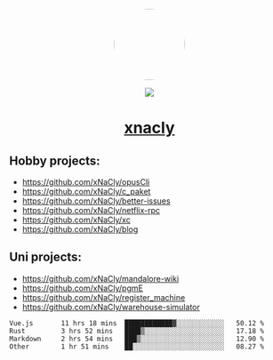 <p align="center">
  <img style="border-radius: 100px" width="128" height="128" src="https://avatars.githubusercontent.com/u/47723417?v=4"/>
</p>
<p align="center">
  <img src="https://komarev.com/ghpvc/?username=xnacly&&style=flat-square"/>
</p>

<h1 align="center"><a href="https://xnacly.me"> xnacly</a> </h1>

## Hobby projects:
- https://github.com/xNaCly/opusCli
- https://github.com/xNaCly/c_paket
- https://github.com/xNaCly/better-issues
- https://github.com/xNaCly/netflix-rpc
- https://github.com/xNaCly/xc
- https://github.com/xNaCly/blog

## Uni projects:
- https://github.com/xNaCly/mandalore-wiki
- https://github.com/xNaCly/pgmE
- https://github.com/xNaCly/register_machine
- https://github.com/xNaCly/warehouse-simulator


<!--START_SECTION:waka-->

```text
Vue.js       11 hrs 18 mins  ████████████▓░░░░░░░░░░░░   50.12 %
Rust         3 hrs 52 mins   ████▒░░░░░░░░░░░░░░░░░░░░   17.18 %
Markdown     2 hrs 54 mins   ███▒░░░░░░░░░░░░░░░░░░░░░   12.90 %
Other        1 hr 51 mins    ██░░░░░░░░░░░░░░░░░░░░░░░   08.27 %
```

<!--END_SECTION:waka-->
